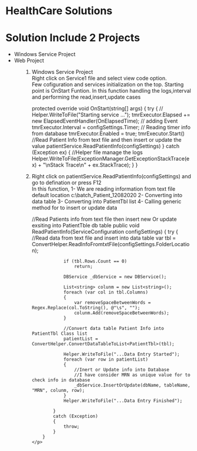 # HealthCare Solutions

# Solution Include 2 Projects

<ul>
  <li>Windows Service Project</li>
  <li>Web Project</li>
<ul>
  
  
 <ol>
  <li>
    Windows Service Project
  </li>
     Right click on Service1 file and select view code option.<br>
     Few cofiguration and services initialization on the top.
     Starting point is OnStart Funtion. In this function handling the logs,interval and performing the read,insert,update cases 
   <p>
       protected override void OnStart(string[] args)
       {
          try
          {
              //
              Helper.WriteToFile("Starting service ...");
              tmrExecutor.Elapsed += new ElapsedEventHandler(OnElapsedTime); // adding Event
              tmrExecutor.Interval = configSettings.Timer; // Reading timer info from database
              tmrExecutor.Enabled = true;
              tmrExecutor.Start()
              //Read Patient Info from text file and then insert or update the value
              patientService.ReadPatientInfo(configSettings)
          }
          catch (Exception ex)
          {
              //Helper file manage the logs
              Helper.WriteToFile(ExceptionManager.GetExceptionStackTrace(ex) + "\nStack Trace\n" + ex.StackTrace);
          }
        }
   </p>
   <li>
    Right click on patientService.ReadPatientInfo(configSettings) and go to defination or press F12
   </li>
    In this function, 
    1- We are reading information from text file default location c:\batch_Patient_12082020
    2- Converting into data table
    3- Converting into PatientTbl list
    4- Calling generic method for to insert or update data
 
   <p>
       //Read Patients info from text file then insert new Or update exsiting into PatientTble db table
        public void ReadPatientInfo(ServiceConfiguration configSettings)
        {
            try
            {
                //Read data from text file and insert into data table
                var tbl = ConvertHelper.ReadInfoFromtxtFile(configSettings.FolderLocation);

                if (tbl.Rows.Count == 0)
                    return;

                DBService _dbService = new DBService();

                List<string> colunm = new List<string>();
                foreach (var col in tbl.Columns)
                {
                    var removeSpaceBetweenWords = Regex.Replace(col.ToString(), @"\s", "");
                    colunm.Add(removeSpaceBetweenWords);
                }

                //Convert data table Patient Info into PatientTbl Class list
                patientList = ConvertHelper.ConvertDataTableToList<PatientTbl>(tbl);

                Helper.WriteToFile("...Data Entry Started");
                foreach (var row in patientList)
                {
                    //Inert or Update info into Database
                    //I have consider MRN as unique value for to check info in database
                    _dbService.InsertOrUpdate(dbName, tableName, "MRN", colunm, row);
                }
                Helper.WriteToFile("...Data Entry Finished");

            }
            catch (Exception)
            {
                throw;
            }
        }
    </p>
 </ol>
  




